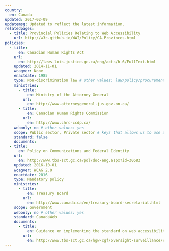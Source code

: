 ```yaml
---
country:  
  en: Canada
updated: 2017-02-09
updatemsg: Updated to reflect the latest information.
relatedpages:
  - title: Provincial Policies Relating to Web Accessibility
    url: http://w3c.github.io/WAI/Policy/CA-Provinces.html
policies:
  - title:  
      en: Canadian Human Rights Act
    url:
      en: http://laws-lois.justice.gc.ca/eng/acts/h-6/FullText.html
    updated: 2014-11-01
    wcagver: None
    enactdate: 1985
    type: Non-discrimination law # other values: law/policy/procurement
    ministries:
      - title:
          en: Ministry of the Attorney General
        url:
          en: http://www.attorneygeneral.jus.gov.on.ca/
      - title:
          en: Canadian Human Rights Commission
        url:
          en: http://www.chrc-ccdp.ca/
    webonly: no # other values: yes
    scope: Public sector, Private sector # keys that allows us to use any combination
    standard: false
    documents:
  - title:  
      en: Policy on Communications and Federal Identity
    url:
      en: http://www.tbs-sct.gc.ca/pol/doc-eng.aspx?id=30683
    updated: 2016-10-01
    wcagver: WCAG 2.0
    enactdate: 2016
    type: Mandatory policy
    ministries:
      - title:
          en: Treasury Board
        url:
          en: http://www.canada.ca/en/treasury-board-secretariat.html
    scope: Government
    webonly: no # other values: yes
    standard: CanadaWeb
    documents:
      - title:
          en: Guidance on implementing the standard on web accessibility
        url:
          en: http://www.tbs-sct.gc.ca/hgw-cgf/oversight-surveillance/communications/ws-nw/wa-aw-guid-eng.asp
---
```

